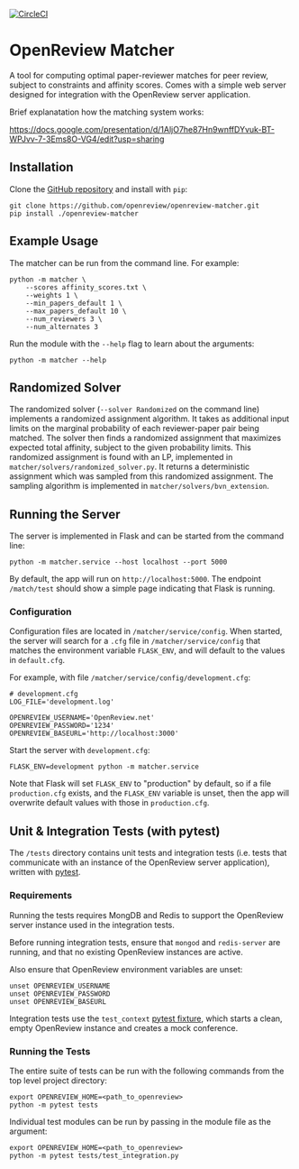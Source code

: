 [![CircleCI](https://circleci.com/gh/openreview/openreview-matcher.svg?style=svg&circle-token=d20a11c2cb9e46d2a244638d1646ebdf3aa56b39)](https://circleci.com/gh/openreview/openreview-matcher)

# OpenReview Matcher
A tool for computing optimal paper-reviewer matches for peer review, subject to constraints and affinity scores. Comes with a simple web server designed for integration with the OpenReview server application.

Brief explanatation how the matching system works:

https://docs.google.com/presentation/d/1AljO7he87Hn9wnffDYvuk-BT-WPJvv-7-3Ems8O-VG4/edit?usp=sharing

## Installation
Clone the [GitHub repository](https://github.com/openreview/openreview-matcher.git) and install with `pip`:

```
git clone https://github.com/openreview/openreview-matcher.git
pip install ./openreview-matcher
```

## Example Usage

The matcher can be run from the command line. For example:
```
python -m matcher \
	--scores affinity_scores.txt \
	--weights 1 \
	--min_papers_default 1 \
	--max_papers_default 10 \
	--num_reviewers 3 \
	--num_alternates 3
```

Run the module with the `--help` flag to learn about the arguments:
```
python -m matcher --help
```

## Randomized Solver

The randomized solver (`--solver Randomized` on the command line) implements a randomized assignment algorithm. It takes as additional input limits on the marginal probability of each reviewer-paper pair being matched. The solver then finds a randomized assignment that maximizes expected total affinity, subject to the given probability limits. This randomized assignment is found with an LP, implemented in `matcher/solvers/randomized_solver.py`. It returns a deterministic assignment which was sampled from this randomized assignment. The sampling algorithm is implemented in `matcher/solvers/bvn_extension`.

## Running the Server
The server is implemented in Flask and can be started from the command line:
```
python -m matcher.service --host localhost --port 5000
```

By default, the app will run on `http://localhost:5000`. The endpoint `/match/test` should show a simple page indicating that Flask is running.

### Configuration
Configuration files are located in `/matcher/service/config`. When started, the server will search for a `.cfg` file in `/matcher/service/config` that matches the environment variable `FLASK_ENV`, and will default to the values in `default.cfg`.

For example, with file `/matcher/service/config/development.cfg`:
```
# development.cfg
LOG_FILE='development.log'

OPENREVIEW_USERNAME='OpenReview.net'
OPENREVIEW_PASSWORD='1234'
OPENREVIEW_BASEURL='http://localhost:3000'
```

Start the server with `development.cfg`:
```
FLASK_ENV=development python -m matcher.service
```

Note that Flask will set `FLASK_ENV` to "production" by default, so if a file `production.cfg` exists, and the `FLASK_ENV` variable is unset, then the app will overwrite default values with those in `production.cfg`.

## Unit & Integration Tests (with pytest)

The `/tests` directory contains unit tests and integration tests (i.e. tests that communicate with an instance of the OpenReview server application), written with [pytest](https://docs.pytest.org/en/latest).

### Requirements

Running the tests requires MongDB and Redis to support the OpenReview server instance used in the integration tests.

Before running integration tests, ensure that `mongod` and `redis-server` are running, and that no existing OpenReview instances are active.

Also ensure that OpenReview environment variables are unset:

```
unset OPENREVIEW_USERNAME
unset OPENREVIEW_PASSWORD
unset OPENREVIEW_BASEURL
```

Integration tests use the `test_context` [pytest fixture](https://docs.pytest.org/en/latest/fixture.html), which starts a clean, empty OpenReview instance and creates a mock conference.

### Running the Tests

The entire suite of tests can be run with the following commands from the top level project directory:

    export OPENREVIEW_HOME=<path_to_openreview>
    python -m pytest tests

Individual test modules can be run by passing in the module file as the argument:

	export OPENREVIEW_HOME=<path_to_openreview>
	python -m pytest tests/test_integration.py


